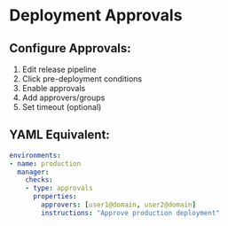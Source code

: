 # Deployment Approvals

## Configure Approvals:
1. Edit release pipeline
2. Click pre-deployment conditions
3. Enable approvals
4. Add approvers/groups
5. Set timeout (optional)

## YAML Equivalent:
```yaml
environments:
- name: production
  manager:
    checks:
    - type: approvals
      properties:
        approvers: [user1@domain, user2@domain]
        instructions: "Approve production deployment"
